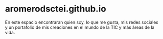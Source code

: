 # aromerodsctei.github.io
En este espacio encontraran quien soy, lo que me gusta, mis redes sociales y un portafolio de mis creaciones en el mundo de la TIC y más áreas de la vida.
